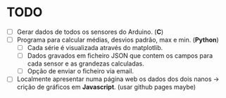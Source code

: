 # TODO  
- [ ] Gerar dados de todos os sensores do Arduino. (**C**)
- [ ] Programa para calcular médias, desvios padrão, max e min. (**Python**)
    - [ ] Cada série é visualizada através do matplotlib.
    - [ ] Dados gravados em ficheiro JSON que contem os campos para cada sensor e as grandezas calculadas.
    - [ ] Opção de enviar o ficheiro via email.
- [ ] Localmente apresentar numa página web os dados dos dois nanos -> crição de gráficos em **Javascript**. (usar github pages maybe)
